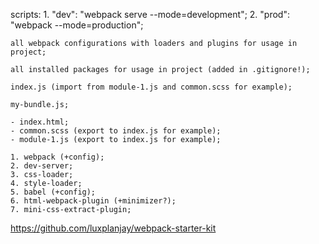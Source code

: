 <!--* PACKAGE.JSON *-->
scripts: 
    <!-- development mode (+devServer) -->
    1. "dev": "webpack serve --mode=development"; 
    <!-- production mode -->
    2. "prod": "webpack --mode=production";

<!--* WEBPACK CONFIG *-->
    all webpack configurations with loaders and plugins for usage in project;

<!--* NODE_MODULES *-->
    all installed packages for usage in project (added in .gitignore!);

<!--* START POINT *-->
    index.js (import from module-1.js and common.scss for example);

<!--* EXIT POINT (production build) *-->
    my-bundle.js;

<!--* OTHER FILES *-->
    - index.html;
    - common.scss (export to index.js for example);
    - module-1.js (export to index.js for example);

<!--* ALL DEPENDENCIES *-->
    1. webpack (+config);
    2. dev-server;
    3. css-loader;
    4. style-loader;
    5. babel (+config);
    6. html-webpack-plugin (+minimizer?);
    7. mini-css-extract-plugin;


<!-- luxplanjay / webpack-starter-kit -->
https://github.com/luxplanjay/webpack-starter-kit